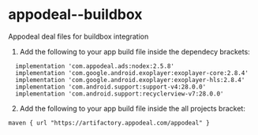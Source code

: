 # appodeal--buildbox
Appodeal deal files for buildbox integration

1. Add the following to your app build file inside the dependecy brackets:
```
  implementation 'com.appodeal.ads:nodex:2.5.8'
  implementation 'com.google.android.exoplayer:exoplayer-core:2.8.4'
  implementation 'com.google.android.exoplayer:exoplayer-hls:2.8.4'
  implementation 'com.android.support:support-v4:28.0.0'
  implementation 'com.android.support:recyclerview-v7:28.0.0'
```
2. Add the following to your app build file inside the all projects bracket:

```
maven { url "https://artifactory.appodeal.com/appodeal" }
```
